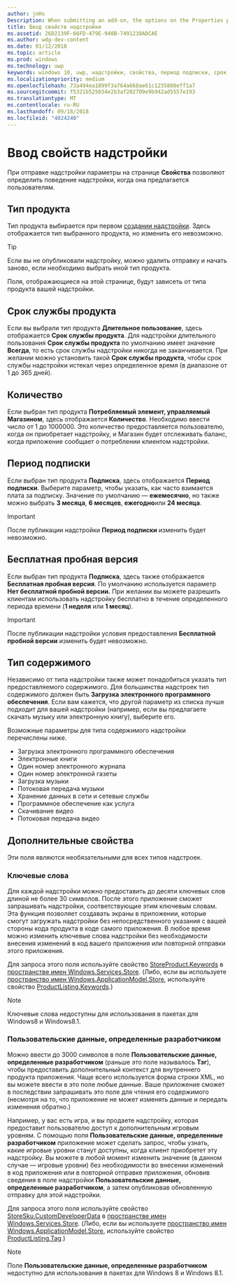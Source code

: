 ```yaml
---
author: jnHs
Description: When submitting an add-on, the options on the Properties page help determine the behavior of your add-on when offered to customers.
title: Ввод свойств надстройки
ms.assetid: 26D2139F-66FD-479E-940B-7491238ADCAE
ms.author: wdg-dev-content
ms.date: 01/12/2018
ms.topic: article
ms.prod: windows
ms.technology: uwp
keywords: windows 10, uwp, надстройки, свойства, период подписки, срок действия продукта, тип содержимого, iap, покупки из приложения, внутренний продукт приложения
ms.localizationpriority: medium
ms.openlocfilehash: 73a494ea1899f3a764a668ae61c1235808eff1a7
ms.sourcegitcommit: f5321b525034e2b3af202709e9b942ad5557e193
ms.translationtype: MT
ms.contentlocale: ru-RU
ms.lasthandoff: 09/18/2018
ms.locfileid: "4024240"
---
```

# <a name="enter-add-on-properties"></a>Ввод свойств надстройки


При отправке надстройки параметры на странице **Свойства** позволяют определить поведение надстройки, когда она предлагается пользователям.

## <a name="product-type"></a>Тип продукта

Тип продукта выбирается при первом [создании надстройки](set-your-add-on-product-id.md). Здесь отображается тип выбранного продукта, но изменить его невозможно.

> [!TIP]
> Если вы не опубликовали надстройку, можно удалить отправку и начать заново, если необходимо выбрать иной тип продукта.

Поля, отображающиеся на этой странице, будут зависеть от типа продукта вашей надстройки.


## <a name="product-lifetime"></a>Срок службы продукта

Если вы выбрали тип продукта **Длительное пользование**, здесь отображается **Срок службы продукта**. Для надстройки длительного пользования **Срок службы продукта** по умолчанию имеет значение **Всегда**, то есть срок службы надстройки никогда не заканчивается. При желании можно установить такой **Срок службы продукта**, чтобы срок службы надстройки истекал через определенное время (в диапазоне от 1 до 365 дней).


## <a name="quantity"></a>Количество

Если выбран тип продукта **Потребляемый элемент, управляемый Магазином**, здесь отображается **Количество**. Необходимо ввести число от 1 до 1000000. Это количество предоставляется пользователю, когда он приобретает надстройку, и Магазин будет отслеживать баланс, когда приложение сообщает о потреблении клиентом надстройки.


## <a name="subscription-period"></a>Период подписки

Если выбран тип продукта **Подписка**, здесь отображается **Период подписки**. Выберите параметр, чтобы указать, как часто взимается плата за подписку. Значение по умолчанию — **ежемесячно**, но также можно выбрать **3 месяца**, **6 месяцев**, **ежегодно**или **24 месяца**.

> [!IMPORTANT]
> После публикации надстройки **Период подписки** изменить будет невозможно.


## <a name="free-trial"></a>Бесплатная пробная версия

Если выбран тип продукта **Подписка**, здесь также отображается **Бесплатная пробная версия**. По умолчанию используется параметр **Нет бесплатной пробной версии.** При желании вы можете разрешить клиентам использовать надстройку бесплатно в течение определенного периода времени (**1 неделя** или **1 месяц**). 

> [!IMPORTANT]
> После публикации надстройки условия предоставления **Бесплатной пробной версии** изменить будет невозможно.


## <a name="content-type"></a>Тип содержимого

Независимо от типа надстройки также может понадобиться указать тип предоставляемого содержимого. Для большинства надстроек тип содержимого должен быть **Загрузка электронного программного обеспечения**. Если вам кажется, что другой параметр из списка лучше подходит для вашей надстройки (например, если вы предлагаете скачать музыку или электронную книгу), выберите его.

Возможные параметры для типа содержимого надстройки перечислены ниже.

-   Загрузка электронного программного обеспечения
-   Электронные книги
-   Один номер электронного журнала
-   Один номер электронной газеты
-   Загрузка музыки
-   Потоковая передача музыки
-   Хранение данных в сети и сетевые службы
-   Программное обеспечение как услуга
-   Скачивание видео
-   Потоковая передача видео


## <a name="additional-properties"></a>Дополнительные свойства

Эти поля являются необязательными для всех типов надстроек.

<span id="keywords" />

### <a name="keywords"></a>Ключевые слова

Для каждой надстройки можно предоставить до десяти ключевых слов длиной не более 30 символов. После этого приложение сможет запрашивать надстройки, соответствующие этим ключевым словам. Эта функция позволяет создавать экраны в приложении, которые смогут загружать надстройки без непосредственного указания с вашей стороны кода продукта в коде самого приложения. В любое время можно изменить ключевые слова надстройки без необходимости внесения изменений в код вашего приложения или повторной отправки этого приложения.

Для запроса этого поля используйте свойство [StoreProduct.Keywords](https://docs.microsoft.com/uwp/api/windows.services.store.storeproduct.Keywords) в [пространстве имен Windows.Services.Store](https://docs.microsoft.com/uwp/api/Windows.Services.Store). (Либо, если вы используете [пространство имен Windows.ApplicationModel.Store](https://docs.microsoft.com/uwp/api/Windows.ApplicationModel.Store), используйте свойство [ProductListing.Keywords](https://docs.microsoft.com/uwp/api/windows.applicationmodel.store.productlisting.Keywords).)

> [!NOTE]
> Ключевые слова недоступны для использования в пакетах для Windows8 и Windows8.1.

<span id="custom-developer-data" />

### <a name="custom-developer-data"></a>Пользовательские данные, определенные разработчиком

Можно ввести до 3000 символов в поле **Пользовательские данные, определенные разработчиком** (раньше это поле называлось **Тэг**), чтобы предоставить дополнительный контекст для внутреннего продукта приложения. Чаще всего используется форма строки XML, но вы можете ввести в это поле любые данные. Ваше приложение сможет в последствии запрашивать это поле для чтения его содержимого (несмотря на то, что приложение не может изменять данные и передать изменения обратно.)

Например, у вас есть игра, и вы продаете надстройку, которая предоставит пользователю доступ к дополнительным игровым уровням. С помощью поля **Пользовательские данные, определенные разработчиком** приложение может сделать запрос, чтобы узнать, какие игровые уровни станут доступны, когда клиент приобретет эту надстройку. Вы можете в любой момент изменить значение (в данном случае — игровые уровни) без необходимости во внесении изменений в код приложения или в повторной отправке приложения, обновив сведения в поле надстройки **Пользовательские данные, определенные разработчиком**, а затем опубликовав обновленную отправку для этой надстройки.

Для запроса этого поля используйте свойство [StoreSku.CustomDeveloperData](https://docs.microsoft.com/uwp/api/windows.services.store.storesku.customdeveloperdata#Windows_Services_Store_StoreSku_CustomDeveloperData) в [пространстве имен Windows.Services.Store](https://docs.microsoft.com/uwp/api/Windows.Services.Store). (Либо, если вы используете [пространство имен Windows.ApplicationModel.Store](https://docs.microsoft.com/uwp/api/Windows.ApplicationModel.Store), используйте свойство [ProductListing.Tag](https://docs.microsoft.com/uwp/api/windows.applicationmodel.store.productlisting.tag#Windows_ApplicationModel_Store_ProductListing_Tag).)

> [!NOTE]
> Поле **Пользовательские данные, определенные разработчиком** недоступно для использования в пакетах для Windows 8 и Windows 8.1.

 

 

 
